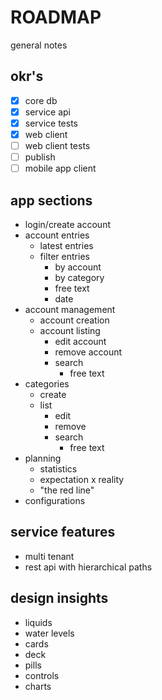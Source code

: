 # ROADMAP

general notes

## okr's

- [X] core db
- [X] service api
- [X] service tests
- [X] web client
- [ ] web client tests
- [ ] publish
- [ ] mobile app client

## app sections

- login/create account
- account entries
  - latest entries
  - filter entries
    - by account
    - by category
    - free text
    - date
- account management
  - account creation
  - account listing
    - edit account
    - remove account
    - search 
      - free text
- categories
  - create 
  - list
    - edit
    - remove
    - search
        - free text
- planning
  - statistics
  - expectation x reality
  - "the red line"
- configurations

## service features

- multi tenant
- rest api with hierarchical paths

## design insights

- liquids
- water levels
- cards
- deck
- pills
- controls
- charts
